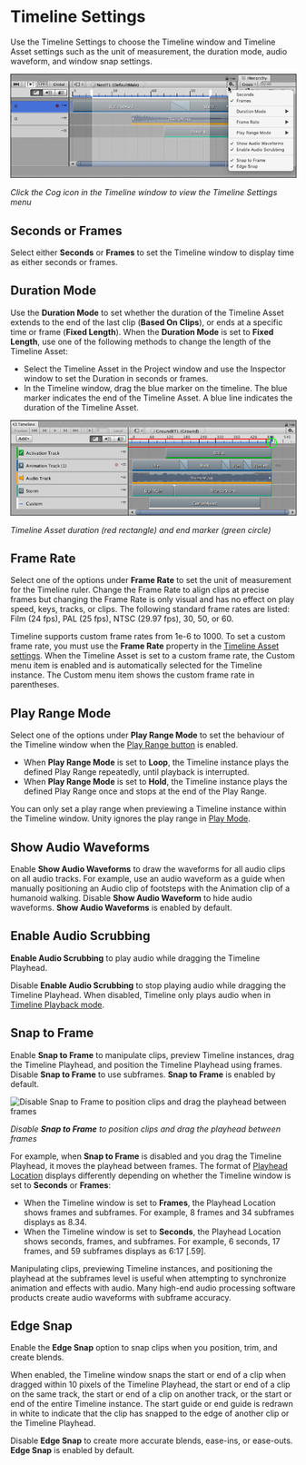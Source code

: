 # Timeline Settings

Use the Timeline Settings to choose the Timeline window and Timeline Asset settings such as the unit of measurement, the
duration mode, audio waveform, and window snap settings.

![Click the Cog icon in the Timeline window to view the Timeline Settings menu](images/timeline_cog_menu.png)

_Click the Cog icon in the Timeline window to view the Timeline Settings menu_

## Seconds or Frames

Select either **Seconds** or **Frames** to set the Timeline window to display time as either seconds or frames.

## Duration Mode

Use the **Duration Mode** to set whether the duration of the Timeline Asset extends to the end of the last clip (**Based
On Clips**), or ends at a specific time or frame (**Fixed Length**). When the **Duration Mode** is set to **Fixed
Length**, use one of the following methods to change the length of the Timeline Asset:

* Select the Timeline Asset in the Project window and use the Inspector window to set the Duration in seconds or frames.
* In the Timeline window, drag the blue marker on the timeline. The blue marker indicates the end of the Timeline Asset.
  A blue line indicates the duration of the Timeline Asset.

![Timeline Asset duration (red rectangle) and end marker (green circle)](images/timeline_duration_mode.png)

_Timeline Asset duration (red rectangle) and end marker (green circle)_

## Frame Rate

Select one of the options under **Frame Rate** to set the unit of measurement for the Timeline ruler. Change the Frame
Rate to align clips at precise frames but changing the Frame Rate is only visual and has no effect on play speed, keys,
tracks, or clips. The following standard frame rates are listed: Film (24 fps), PAL (25 fps), NTSC (29.97 fps), 30, 50,
or 60.

Timeline supports custom frame rates from 1e-6 to 1000. To set a custom frame rate, you must use the **Frame Rate**
property in the [Timeline Asset settings](insp_tl.md). When the Timeline Asset is set to a custom frame rate, the Custom
menu item is enabled and is automatically selected for the Timeline instance. The Custom menu item shows the custom
frame rate in parentheses.

## Play Range Mode

Select one of the options under **Play Range Mode** to set the behaviour of the Timeline window when
the [Play Range button](tl_play_cntrls.md#playrange) is enabled.

* When **Play Range Mode** is set to **Loop**, the Timeline instance plays the defined Play Range repeatedly, until
  playback is interrupted.
* When **Play Range Mode** is set to **Hold**, the Timeline instance plays the defined Play Range once and stops at the
  end of the Play Range.

You can only set a play range when previewing a Timeline instance within the Timeline window. Unity ignores the play
range in [Play Mode](https://docs.unity3d.com/Manual/GameView.html).

## Show Audio Waveforms

Enable **Show Audio Waveforms** to draw the waveforms for all audio clips on all audio tracks. For example, use an audio
waveform as a guide when manually positioning an Audio clip of footsteps with the Animation clip of a humanoid walking.
Disable **Show Audio Waveform** to hide audio waveforms. **Show Audio Waveforms** is enabled by default.

## Enable Audio Scrubbing

**Enable Audio Scrubbing** to play audio while dragging the Timeline Playhead.

Disable **Enable Audio Scrubbing** to stop playing audio while dragging the Timeline Playhead. When disabled, Timeline
only plays audio when in [Timeline Playback mode](tl_play_cntrls.md#playbutton).

## Snap to Frame

Enable **Snap to Frame** to manipulate clips, preview Timeline instances, drag the Timeline Playhead, and position the
Timeline Playhead using frames. Disable **Snap to Frame** to use subframes. **Snap to Frame** is enabled by default.

![Disable **Snap to
Frame** to position clips and drag the playhead between frames](images/timeline_frames_subframes.png)

_Disable **Snap to Frame** to position clips and drag the playhead between frames_

For example, when **Snap to Frame** is disabled and you drag the Timeline Playhead, it moves the playhead between
frames. The format of [Playhead Location](tl_play_cntrls.md#playheadlocation) displays differently depending on whether
the Timeline window is set to **Seconds** or **Frames**:

* When the Timeline window is set to **Frames**, the Playhead Location shows frames and subframes. For example, 8 frames
  and 34 subframes displays as 8.34.
* When the Timeline window is set to **Seconds**, the Playhead Location shows seconds, frames, and subframes. For
  example, 6 seconds, 17 frames, and 59 subframes displays as 6:17 [.59].

Manipulating clips, previewing Timeline instances, and positioning the playhead at the subframes level is useful when
attempting to synchronize animation and effects with audio. Many high-end audio processing software products create
audio waveforms with subframe accuracy.

## Edge Snap

Enable the **Edge Snap** option to snap clips when you position, trim, and create blends.

When enabled, the Timeline window snaps the start or end of a clip when dragged within 10 pixels of the Timeline
Playhead, the start or end of a clip on the same track, the start or end of a clip on another track, or the start or end
of the entire Timeline instance. The start guide or end guide is redrawn in white to indicate that the clip has snapped
to the edge of another clip or the Timeline Playhead.

Disable **Edge Snap** to create more accurate blends, ease-ins, or ease-outs. **Edge Snap** is enabled by default.
